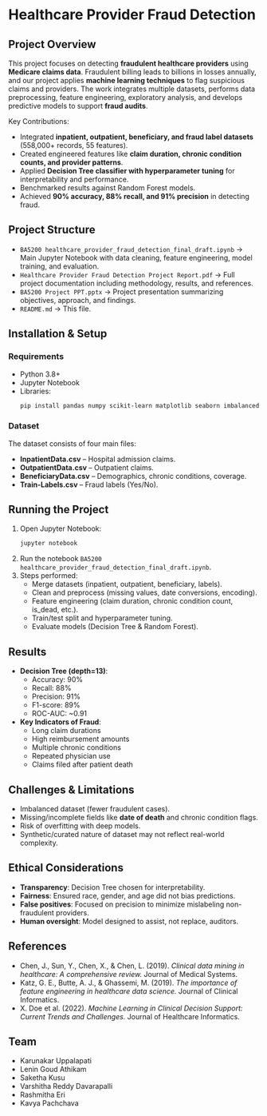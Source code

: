 # Healthcare Provider Fraud Detection

##  Project Overview
This project focuses on detecting **fraudulent healthcare providers** using **Medicare claims data**. Fraudulent billing leads to billions in losses annually, and our project applies **machine learning techniques** to flag suspicious claims and providers. The work integrates multiple datasets, performs data preprocessing, feature engineering, exploratory analysis, and develops predictive models to support **fraud audits**.

Key Contributions:
- Integrated **inpatient, outpatient, beneficiary, and fraud label datasets** (558,000+ records, 55 features).
- Created engineered features like **claim duration, chronic condition counts, and provider patterns**.
- Applied **Decision Tree classifier with hyperparameter tuning** for interpretability and performance.
- Benchmarked results against Random Forest models.
- Achieved **90% accuracy, 88% recall, and 91% precision** in detecting fraud.


##  Project Structure
- `BA5200 healthcare_provider_fraud_detection_final_draft.ipynb` → Main Jupyter Notebook with data cleaning, feature engineering, model training, and evaluation.
- `Healthcare Provider Fraud Detection Project Report.pdf` → Full project documentation including methodology, results, and references.
- `BA5200 Project PPT.pptx` → Project presentation summarizing objectives, approach, and findings.
- `README.md` → This file.

##  Installation & Setup

### Requirements
- Python 3.8+
- Jupyter Notebook
- Libraries:
  ```bash
  pip install pandas numpy scikit-learn matplotlib seaborn imbalanced-learn


### Dataset
The dataset consists of four main files:
- **InpatientData.csv** – Hospital admission claims.
- **OutpatientData.csv** – Outpatient claims.
- **BeneficiaryData.csv** – Demographics, chronic conditions, coverage.
- **Train-Labels.csv** – Fraud labels (Yes/No).


##  Running the Project
1. Open Jupyter Notebook:
   ```bash
   jupyter notebook
   ```
2. Run the notebook `BA5200 healthcare_provider_fraud_detection_final_draft.ipynb`.
3. Steps performed:
   - Merge datasets (inpatient, outpatient, beneficiary, labels).
   - Clean and preprocess (missing values, date conversions, encoding).
   - Feature engineering (claim duration, chronic condition count, is_dead, etc.).
   - Train/test split and hyperparameter tuning.
   - Evaluate models (Decision Tree & Random Forest).


## Results
- **Decision Tree (depth=13)**:
  - Accuracy: 90%
  - Recall: 88%
  - Precision: 91%
  - F1-score: 89%
  - ROC-AUC: ~0.91
- **Key Indicators of Fraud**:
  - Long claim durations
  - High reimbursement amounts
  - Multiple chronic conditions
  - Repeated physician use
  - Claims filed after patient death

##  Challenges & Limitations
- Imbalanced dataset (fewer fraudulent cases).
- Missing/incomplete fields like **date of death** and chronic condition flags.
- Risk of overfitting with deep models.
- Synthetic/curated nature of dataset may not reflect real-world complexity.


##  Ethical Considerations
- **Transparency**: Decision Tree chosen for interpretability.
- **Fairness**: Ensured race, gender, and age did not bias predictions.
- **False positives**: Focused on precision to minimize mislabeling non-fraudulent providers.
- **Human oversight**: Model designed to assist, not replace, auditors.


## References
- Chen, J., Sun, Y., Chen, X., & Chen, L. (2019). *Clinical data mining in healthcare: A comprehensive review.* Journal of Medical Systems.
- Katz, G. E., Butte, A. J., & Ghassemi, M. (2019). *The importance of feature engineering in healthcare data science.* Journal of Clinical Informatics.
- X. Doe et al. (2022). *Machine Learning in Clinical Decision Support: Current Trends and Challenges.* Journal of Healthcare Informatics.


## Team
- Karunakar Uppalapati
- Lenin Goud Athikam
- Saketha Kusu
- Varshitha Reddy Davarapalli
- Rashmitha Eri
- Kavya Pachchava
